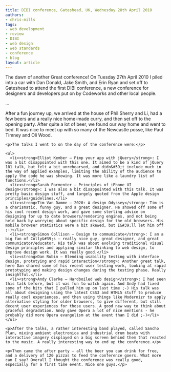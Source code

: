 ```yaml
---
title: DIBI conference, Gateshead, UK, Wednesday 28th April 2010
authors:
- chris-mills
tags:
- web development
- review
- DIBI
- web design
- web standards
- conference
- blog
layout: article
---
```

<p><p>The dawn of another Great conference! On Tuesday 27th April 2010 I piled into a car with Dan Donald, Jake Smith, and Erin Ryan and set off to Gateshead to attend the first DIBI conference, a new conference for designers and developers put on by Codeworks and other local people.</p> ... </p><!--more-->	<p>After a fun journey up, we arrived at the house of Phil Sherry and Li, had a few beers and a really nice home-made curry, and then set off to the opening party. After quite a lot of beer, we found our way home and went to bed. It was nice to meet up with so many of the Newcastle posse, like Paul Timney and Oli Wood.</p>

	<p>The talks I went to on the day of the conference were:</p>

	<ul>
	  <li><strong>Elliot Kember — Pimp your app with jQuery</strong>: I was a bit disappointed with this one. It aimed to be a kind of jQuery 101 talk, but felt a bit unrehearsed, and didn&#39;t include much in the way of applied examples, limiting the ability of the audience to apply the code he was showing. It was more like a laundry list of functions.</li>
	  <li><strong>Sarah Parmenter — Principles of iPhone UI design</strong>: I was also a bit disappointed with this talk. It was pretty basic design stuff, and largely quoted from the Apple design principles/guidelines.</li>
	  <li><strong>Tim Van Damme — 2020: A design Odyssey</strong>: Tim is a charismatic, funny guy, and a great designer. He showed off some of his cool recent design work, and gave some sterling advice on designing for up to date browsers/rendering engines, and not being held back by worrying about specific design for the old browsers. His mobile browser statistics were a bit skewed, but I&#39;ll let him off ;-)</li>
	  <li><strong>Simon Collison — Design to communicate</strong>: I am a big fan of Colly&#39;s — really nice guy, great designer, and great communicator/educator. His talk was about evolving traditional visual design principles and applying similar thinking to web design, to improve design work. It was really good.</li>
	  <li><strong>Dan Rubin — Blending usability testing with interface design, prototying and rapid interaction</strong>: Another great talk, here Dan shared some of his recent user testing work, looking at rapid prototyping and making design changes during the testing phase. Really insightful.</li>
	  <li><strong>Andy Clarke — Hardboiled web design</strong>: I had seen this talk before, but it was fun to watch again. And Andy had fixed some of the bits that I pulled him up on last time ;-) His talk was all about designing using the latest CSS3 and HTML5 stuff to produce really cool experiences, and then using things like Modernizr to apply alternative styling for older browsers, to give different, but still decent user experiences for those users. A good new way to think about graceful degradation. Andy gave Opera a lot of nice mentions - he probably did more Opera evangelism at the event than I did ;-)</li>
	</ul>

	<p>After the talks, a rather interesting band played, called Sancho Plan, mixing ambient electronica and industrial drum beats with interactive imagery displayed on a big screen behind them that reacted to the music. A really interesting way to end up the conference.</p>

	<p>Then came the after party — all the beer you can drink for free, and a delivery of 120 pizzas to feed the conference goers. What more can I say? Overall I thought the conference was really good, especially for a first time event. Nice one guys.</p>
